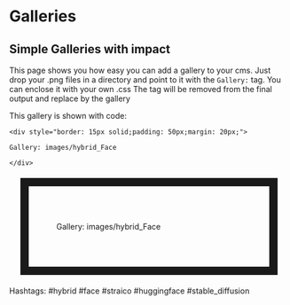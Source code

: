 # Galleries

## Simple Galleries with impact

This page shows you how easy you can add a gallery to your cms. Just drop your .png files in a directory and point to it with the
`Gallery:` tag. You can enclose it with your own .css The tag will be 
removed from the final output and replace by the gallery

This gallery is shown with code:


    <div style="border: 15px solid;padding: 50px;margin: 20px;">

    Gallery: images/hybrid_Face

    </div>


<div style="border: 15px solid;padding: 50px;margin: 20px;">

Gallery: images/hybrid_Face

</div>

Hashtags: #hybrid #face #straico #huggingface #stable_diffusion
